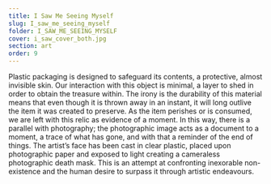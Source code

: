 ```yaml
---
title: I Saw Me Seeing Myself
slug: I_saw_me_seeing_myself
folder: I_SAW_ME_SEEING_MYSELF
cover: i_saw_cover_both.jpg
section: art
order: 9
---
```


Plastic packaging is designed to safeguard its contents, a protective, almost invisible skin. Our interaction with this object is minimal, a layer to shed in order to obtain the treasure within. The irony is the durability of this material means that even though it is thrown away in an instant, it will long outlive the item it was created to preserve. As the item perishes or is consumed, we are left with this relic as evidence of a moment.
In this way, there is a parallel with photography; the photographic image acts as a document to a moment, a trace of what has gone, and with that a reminder of the end of things. The artist’s face has been cast in clear plastic, placed upon photographic paper and exposed to light creating a cameraless photographic death mask. This is an attempt at confronting inexorable non-existence and the human desire to surpass it through artistic endeavours.
